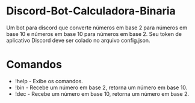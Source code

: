 # Discord-Bot-Calculadora-Binaria
Um bot para discord que converte números em base 2 para números em base 10 e números em base 10 para números em base 2.
Seu token de aplicativo Discord deve ser colado no arquivo config.json. 

# Comandos
- !help - Exibe os comandos.
- !bin - Recebe um número em base 2, retorna um número em base 10.
- !dec - Recebe um número em base 10, retorna um número em base 2.
